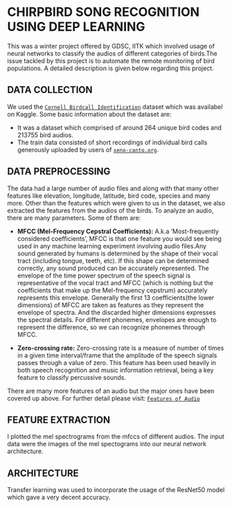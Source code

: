 
# CHIRPBIRD SONG RECOGNITION USING DEEP LEARNING
This was a winter project offered by GDSC, IITK which involved usage of neural networks to classify the audios of different categories of birds.The issue tackled by this project is to automate the remote monitoring of bird populations. A detailed description is given below regarding this project.



## DATA COLLECTION

We used the [`Cornell Birdcall Identification`](https://www.kaggle.com/competitions/birdsong-recognition) dataset which was availabel on Kaggle. Some basic information about the dataset are:
- It was a dataset which comprised of around 264 unique bird codes and 213755 bird audios.
- The train data consisted of short recordings of individual bird calls generously uploaded by users of [`xeno-canto.org`](https://xeno-canto.org/).

## DATA PREPROCESSING
The data had a large number of audio files and along with that many other features like elevation, longitude, latitude, bird code, species and many more. Other than the features which were given to us in the dataset, we also extracted the features from the audios of the birds. 
To analyze an audio, there are many parameters. Some of them are:
- **MFCC (Mel-Frequency Cepstral Coefficients):** A.k.a ‘Most-frequently considered coefficients’, MFCC is that one feature you would see being used in any machine learning experiment involving audio files.Any sound generated by humans is determined by the shape of their vocal tract (including tongue, teeth, etc). If this shape can be determined correctly, any sound produced can be accurately represented. The envelope of the time power spectrum of the speech signal is representative of the vocal tract and MFCC (which is nothing but the coefficients that make up the Mel-frequency cepstrum) accurately represents this envelope.
  Generally the first 13 coefficients(the lower dimensions) of MFCC are taken as features as they represent the envelope of spectra. And the discarded higher dimensions expresses the spectral details. For different phonemes, envelopes are enough to represent the difference, so we can recognize phonemes through MFCC.

- **Zero-crossing rate:** Zero-crossing rate is a measure of number of times in a given time interval/frame that the amplitude of the speech signals passes through a value of zero. This feature has been used heavily in both speech recognition and music information retrieval, being a key feature to classify percussive sounds.

There are many more features of an audio but the major ones have been covered up above. For further detail please visit: [`Features of Audio`](https://towardsdatascience.com/how-i-understood-what-features-to-consider-while-training-audio-files-eedfb6e9002b)

## FEATURE EXTRACTION
I plotted the mel spectrograms from the mfccs of different audios. The input data were the images of the mel spectograms into our neural network architecture.

## ARCHITECTURE
Transfer learning was used to incorporate the usage of the ResNet50 model which gave a very decent accuracy.
